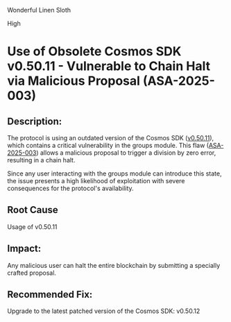 Wonderful Linen Sloth

High

# Use of Obsolete Cosmos SDK v0.50.11 - Vulnerable to Chain Halt via Malicious Proposal (ASA-2025-003)

## Description:
The protocol is using an outdated version of the Cosmos SDK ([v0.50.11](https://github.com/sherlock-audit/2024-12-seda-protocol/blob/051b5e88a2f530792913910ebf98c50f431b1e3b/seda-chain/go.mod#L27)), which contains a critical vulnerability in the groups module. This flaw ([ASA-2025-003](https://github.com/cosmos/cosmos-sdk/security/advisories/GHSA-x5vx-95h7-rv4p)) allows a malicious proposal to trigger a division by zero error, resulting in a chain halt.

Since any user interacting with the groups module can introduce this state, the issue presents a high likelihood of exploitation with severe consequences for the protocol's availability.

## Root Cause
Usage of v0.50.11

## Impact:
Any malicious user can halt the entire blockchain by submitting a specially crafted proposal.

## Recommended Fix:
Upgrade to the latest patched version of the Cosmos SDK: v0.50.12 
